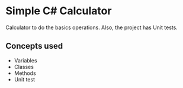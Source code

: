 # Simple C# Calculator

Calculator to do the basics operations. Also, the project has Unit tests.

## Concepts used

- Variables
- Classes
- Methods
- Unit test
